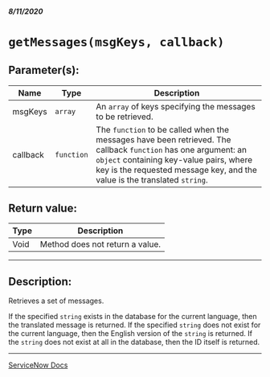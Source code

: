 ##### 8/11/2020
# `getMessages(msgKeys, callback)`
## Parameter(s):
| Name | Type | Description |
|---|---|---|
| msgKeys | `array` | An `array` of keys specifying the messages to be retrieved. |
| callback | `function` | The `function` to be called when the messages have been retrieved.  The callback `function` has one argument: an `object` containing key-value pairs, where key is the requested message key, and the value is the translated `string`. |

## Return value:
| Type | Description |
|---|---|
| Void | Method does not return a value. |

---

## Description:
Retrieves a set of messages.

If the specified `string` exists in the database for the current language, then the translated message is returned.  If the specified `string` does not exist for the current language, then the English version of the `string` is returned.  If the `string` does not exist at all in the database, then the ID itself is returned.

---

[ServiceNow Docs](https://developer.servicenow.com/dev.do#!/reference/api/newyork/client/c_i18NV3API#r_i18NV3-getMessages_A_F)